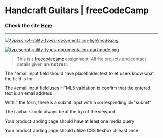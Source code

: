 # Handcraft Guitars | freeCodeCamp

### Check the site [Here](https://fedehide.github.io/typescript-utility-types-documentation/ " Typescript (utility types) documentation")

------------

[![typescript-utility-types-documentation-lightmode.png](https://i.postimg.cc/BbbJcLsD/typescript-utility-types-documentation-lightmode.png)](https://postimg.cc/64ssBQ85)


[![typescript-utility-types-documentation-darkmode.png](https://i.postimg.cc/vTKbPYHK/typescript-utility-types-documentation-darkmode.png)](https://postimg.cc/SYcBRp9L)


> This is a [freecodecamp](http://https://www.freecodecamp.org/learn/ "freecodecamp") assignment. All the projects and contact details given are **not real**.





The #email input field should have placeholder text to let users know what the field is for

The #email input field uses HTML5 validation to confirm that the entered text is an email address

Within the form, there is a submit input with a corresponding id="submit"


The navbar should always be at the top of the viewport

Your product landing page should have at least one media query

Your product landing page should utilize CSS flexbox at least once